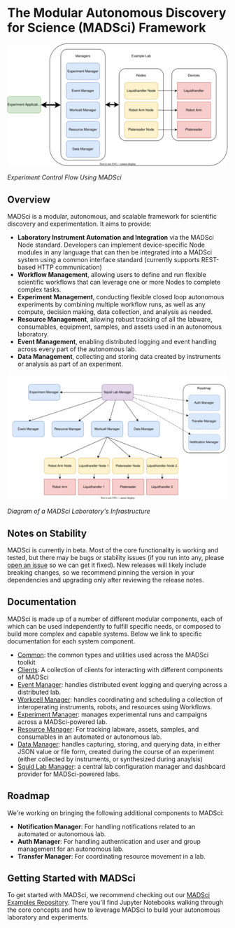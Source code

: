 # The Modular Autonomous Discovery for Science (MADSci) Framework

<img src="./assets/drawio/madsci_control_flow.drawio.svg" alt="Diagram of a MADSci laboratory's Architecture" width=1000/>

_Experiment Control Flow Using MADSci_

## Overview

MADSci is a modular, autonomous, and scalable framework for scientific discovery and experimentation. It aims to provide:

- **Laboratory Instrument Automation and Integration** via the MADSci Node standard. Developers can implement device-specific Node modules in any language that can then be integrated into a MADSci system using a common interface standard (currently supports REST-based HTTP communication)
- **Workflow Management**, allowing users to define and run flexible scientific workflows that can leverage one or more Nodes to complete complex tasks.
- **Experiment Management**, conducting flexible closed loop autonomous experiments by combining multiple workflow runs, as well as any compute, decision making, data collection, and analysis as needed.
- **Resource Management**, allowing robust tracking of all the labware, consumables, equipment, samples, and assets used in an autonomous laboratory.
- **Event Management**, enabling distributed logging and event handling across every part of the autonomous lab.
- **Data Management**, collecting and storing data created by instruments or analysis as part of an experiment.

<img src="./assets/drawio/madsci_architecture.drawio.svg" alt="Diagram of a MADSci laboratory's Architecture" width=1000/>

_Diagram of a MADSci Laboratory's Infrastructure_

## Notes on Stability

MADSci is currently in beta. Most of the core functionality is working and tested, but there may be bugs or stability issues (if you run into any, please [open an issue](https://github.com/AD-SDL/MADSci/issues) so we can get it fixed). New releases will likely include breaking changes, so we recommend pinning the version in your dependencies and upgrading only after reviewing the release notes.

## Documentation

MADSci is made up of a number of different modular components, each of which can be used independently to fulfill specific needs, or composed to build more complex and capable systems. Below we link to specific documentation for each system component.

- [Common](./src/madsci_common/README.md): the common types and utilities used across the MADSci toolkit
- [Clients](./src/madsci_client/README.md): A collection of clients for interacting with different components of MADSci
- [Event Manager](./src/madsci_event_manager/README.md): handles distributed event logging and querying across a distributed lab.
- [Workcell Manager](./src/madsci_workcell_manager/README.md): handles coordinating and scheduling a collection of interoperating instruments, robots, and resources using Workflows.
- [Experiment Manager](./src/madsci_experiment_manager/README.md): manages experimental runs and campaigns across a MADSci-powered lab.
- [Resource Manager](./src/madsci_resource_manager/README.md): For tracking labware, assets, samples, and consumables in an automated or autonomous lab.
- [Data Manager](./src/madsci_data_manager/README.md): handles capturing, storing, and querying data, in either JSON value or file form, created during the course of an experiment (either collected by instruments, or synthesized during anaylsis)
- [Squid Lab Manager](./src/madsci_squid/README.md): a central lab configuration manager and dashboard provider for MADSci-powered labs.

## Roadmap

We're working on bringing the following additional components to MADSci:

- **Notification Manager**: For handling notifications related to an automated or autonomous lab.
- **Auth Manager**: For handling authentication and user and group management for an autonomous lab.
- **Transfer Manager**: For coordinating resource movement in a lab.

## Getting Started with MADSci

To get started with MADSci, we recommend checking out our [MADSci Examples Repository](https://github.com/AD-SDL/MADSci_Examples). There you'll find Jupyter Notebooks walking through the core concepts and how to leverage MADSci to build your autonomous laboratory and experiments.
